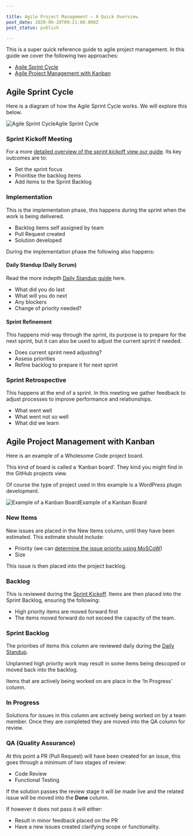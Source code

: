 ```yaml
---

title: Agile Project Management – A Quick Overview
post_date: 2020-06-20T09:21:00.000Z
post_status: publish

---
```


This is a super quick reference guide to agile project management. In this guide we cover the following two approaches:

*   [Agile Sprint Cycle](#agile-sprint-cycle)
*   [Agile Project Management with Kanban](/#agile-project-management-with-kanban)

<a id="agile-sprint-cycle"/>Agile Sprint Cycle
------------------

Here is a diagram of how the Agile Sprint Cycle works. We will explore this below.

![Agile Sprint Cycle](https://cdn.hashnode.com/res/hashnode/image/upload/v1639990043298/2VKhfnSctp.png)Agile Sprint Cycle

### Sprint Kickoff Meeting

For a more [detailed overview of the sprint kickoff view our guide](https://wholesomecode.ltd/blog/sprint-kickoff/). Its key outcomes are to:

*   Set the sprint focus
*   Prioritise the backlog items
*   Add items to the Sprint Backlog

### Implementation

This is the implementation phase, this happens during the sprint when the work is being delivered.

*   Backlog items self assigned by team
*   Pull Request created
*   Solution developed

During the implementation phase the following also happens:

#### Daily Standup (Daily Scrum)

Read the more indepth [Daily Standup guide](https://wholesomecode.ltd/blog/daily-standup-scrum/) here.

*   What did you do last
*   What will you do next
*   Any blockers
*   Change of priority needed?

#### Sprint Refinement

This happens mid-way through the sprint, its purpose is to prepare for the next sprint, but it can also be used to adjust the current sprint if needed.

*   Does current sprint need adjusting?
*   Assess priorities
*   Refine backlog to prepare it for next sprint

### Sprint Retrospective

This happens at the end of a sprint. In this meeting we gather feedback to adjust processes to improve performance and relationships.

*   What went well
*   What went not so well
*   What did we learn

<a id="agile-project-management-with-kanban"/>Agile Project Management with Kanban
------------------------------------

Here is an example of a Wholesome Code project board.

This kind of board is called a ‘Kanban board’. They kind you might find in the GitHub projects view.

Of course the type of project used in this example is a WordPress plugin development.

![Example of a Kanban Board](https://cdn.hashnode.com/res/hashnode/image/upload/v1639990050729/cCyZdWT6i.png)Example of a Kanban Board

### New Items

New issues are placed in the New Items column, until they have been estimated. This estimate should include:

*   Priority (we can [determine the issue priority using MoSCoW](https://wholesomecode.ltd/blog/moscow-work-prioritisation/))
*   Size

This issue is then placed into the project backlog.

### Backlog

This is reviewed during the [Sprint Kickoff](https://wholesomecode.ltd/blog/sprint-kickoff/). Items are then placed into the Sprint Backlog, ensuring the following:

*   High priority items are moved forward first
*   The items moved forward do not exceed the capacity of the team.

### Sprint Backlog

The priorities of items this column are reviewed daily during the [Daily Standup](https://wholesomecode.ltd/blog/daily-standup-scrum/).

Unplanned high priority work may result in some items being descoped or moved back into the backlog.

Items that are actively being worked on are place in the ‘In Progress’ column.

### In Progress

Solutions for issues in this column are actively being worked on by a team member. Once they are completed they are moved into the QA column for review.

### QA (Quality Assurance)

At this point a PR (Pull Request) will have been created for an issue, this goes through a minimum of two stages of review:

*   Code Review
*   Functional Testing

If the solution passes the review stage it will be made live and the related issue will be moved into the **Done** column.

If however it does not pass it will either:

*   Result in minor feedback placed on the PR
*   Have a new issues created clarifying scope or functionality.
